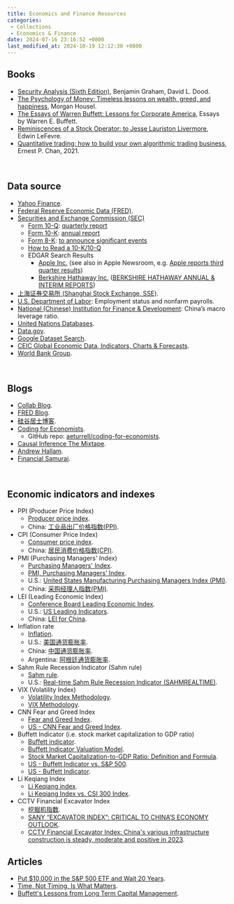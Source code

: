 ```yaml
---
title: Economics and Finance Resources
categories:
 - Collections
 - Economics & Finance
date: 2024-07-16 23:16:52 +0800
last_modified_at: 2024-10-19 12:12:30 +0800
---
```


## Books

- [Security Analysis (Sixth Edition)](https://glenbradford.com/files/Stocks/security-analysis-benjamin-graham-6th-edition-pdf-february-24-2010-12-08-am-3-0-meg.pdf), Benjamin Graham, David L. Dood.
- [The Psychology of Money: Timeless lessons on wealth, greed, and happiness](https://pdflake.com/wp-content/uploads/2021/08/The-Psychology-of-Money-PDF-Book-By-Morgan-Housel.pdf), Morgan Housel.
- [The Essays of Warren Buffett: Lessons for Corporate America](http://csinvesting.org/wp-content/uploads/2015/05/Essays-of-Warren-Buffett-_-Lessons-for-Corporate-America_Cunningham.pdf), Essays by Warren E. Buffett.
- [Reminiscences of a Stock Operator: to Jesse Lauriston Livermore](https://www.trendfollowing.com/whitepaper/Edwin_LeFevre_Reminiscences_of_a_Stock_Operator.pdf), Edwin LeFevre.
- [Quantitative trading: how to build your own algorithmic trading business](https://www.myquant.cn/uploads/default/original/1X/4c7037365a4bf1623734c1c899baed7855061ace.pdf), Ernest P. Chan, 2021.

<br>

## Data source

- [Yahoo Finance](https://finance.yahoo.com/).
- [Federal Reserve Economic Data (FRED)](https://fred.stlouisfed.org/).
- [Securities and Exchange Commission (SEC)](https://www.sec.gov/)
  - [Form 10-Q](https://www.sec.gov/files/form10-q.pdf): [quarterly report](https://www.investopedia.com/terms/1/10q.asp)
  - [Form 10-K](https://www.sec.gov/files/form10-k.pdf): [annual report](https://www.investopedia.com/terms/1/10-k.asp)
  - [Form 8-K](https://www.sec.gov/files/form8-k.pdf): [to announce significant events](https://www.investopedia.com/terms/1/8-k.asp)
  - [How to Read a 10-K/10-Q](https://www.investor.gov/introduction-investing/general-resources/news-alerts/alerts-bulletins/investor-bulletins/how-read)
  - EDGAR Search Results
    - [Apple Inc.](https://www.sec.gov/cgi-bin/browse-edgar?action=getcompany&CIK=0000320193&owner=include&count=40) (see also in Apple Newsroom, e.g. [Apple reports third quarter results](https://www.apple.com/newsroom/2024/08/apple-reports-third-quarter-results/))
    - [Berkshire Hathaway Inc.](https://www.sec.gov/cgi-bin/browse-edgar?action=getcompany&CIK=0001067983&type=&dateb=&owner=include&count=40) ([BERKSHIRE HATHAWAY ANNUAL & INTERIM REPORTS](https://www.berkshirehathaway.com/reports.html))
- [上海证券交易所 (Shanghai Stock Exchange, SSE)](https://www.sse.com.cn/).
- [U.S. Department of Labor](https://www.dol.gov/): Employment status and nonfarm payrolls.
- [National (Chinese) Institution for Finance & Development](http://www.nifd.cn/home/index): China’s macro leverage ratio.
- [United Nations Databases](https://www.un.org/en/library/page/databases).
- [Data.gov](https://data.gov/).
- [Google Dataset Search](https://datasetsearch.research.google.com/).
- [CEIC Global Economic Data, Indicators, Charts & Forecasts](https://www.ceicdata.com/en).
- [World Bank Group](https://www.worldbank.org/en/home).

<br>

## Blogs

- [Collab Blog](https://collabfund.com/blog/).
- [FRED Blog](https://fredblog.stlouisfed.org/).
- [硅谷居士博客](https://blog.wenxuecity.com/myoverview/80634/).
- [Coding for Economists](https://aeturrell.github.io/coding-for-economists/intro.html).
  - GitHub repo: [aeturrell/coding-for-economists](https://github.com/aeturrell/coding-for-economists).
- [Causal Inference The Mixtape](https://mixtape.scunning.com/).
- [Andrew Hallam](https://andrewhallam.com/).
- [Financial Samurai](https://www.financialsamurai.com/).

<br>

## Economic indicators and indexes

- PPI (Producer Price Index)
  - [Producer price index](https://en.wikipedia.org/wiki/Producer_price_index).
  - China: [工业品出厂价格指数(PPI)](https://data.eastmoney.com/cjsj/ppi.html).
- CPI (Consumer Price Index)
  - [Consumer price index](https://en.wikipedia.org/wiki/Consumer_price_index).
  - China: [居民消费价格指数(CPI)](https://data.eastmoney.com/cjsj/cpi.html).
- PMI (Purchasing Managers' Index)
  - [Purchasing Managers' Index](https://en.wikipedia.org/wiki/Purchasing_Managers%27_Index).
  - [PMI, Purchasing Managers’ Index](https://www.pmi.spglobal.com/).
  - U.S.: [United States Manufacturing Purchasing Managers Index (PMI)](https://www.investing.com/economic-calendar/manufacturing-pmi-829).
  - China: [采购经理人指数(PMI)](https://data.eastmoney.com/cjsj/pmi.html).
- LEI (Leading Economic Index)
  - [Conference Board Leading Economic Index](https://en.wikipedia.org/wiki/Conference_Board_Leading_Economic_Index).
  - U.S.: [US Leading Indicators](https://www.conference-board.org/topics/us-leading-indicators).
  - China: [LEI for China](https://www.conference-board.org/topics/business-cycle-indicators/press/china-global-lei-june-2023).
- Inflation rate
  - [Inflation](https://en.wikipedia.org/wiki/Inflation).
  - U.S.: [美国通货膨胀率](https://zh.tradingeconomics.com/united-states/inflation-cpi).
  - China: [中国通货膨胀率](https://zh.tradingeconomics.com/china/inflation-cpi).
  - Argentina: [阿根廷通货膨胀率](https://zh.tradingeconomics.com/argentina/inflation-cpi).
- Sahm Rule Recession Indicator (Sahm rule)
  - [Sahm rule](https://en.wikipedia.org/wiki/Sahm_rule).
  - U.S.: [Real-time Sahm Rule Recession Indicator (SAHMREALTIME)](https://fred.stlouisfed.org/series/SAHMREALTIME).
- VIX (Volatility Index)
  - [Volatility Index Methodology](https://cdn.cboe.com/api/global/us_indices/governance/Volatility_Index_Methodology_Cboe_Volatility_Index.pdf).
  - [VIX Methodology](https://cdn.cboe.com/resources/vix/VIX_Methodology.pdf).
- CNN Fear and Greed Index
  - [Fear and Greed Index](https://www.cnn.com/markets/fear-and-greed).
  - [US - CNN Fear and Greed Index](https://en.macromicro.me/charts/50108/cnn-fear-and-greed).
- Buffett Indicator (i.e. stock market capitalization to GDP ratio)
  - [Buffett indicator](https://en.wikipedia.org/wiki/Buffett_indicator).
  - [Buffett Indicator Valuation Model](https://www.currentmarketvaluation.com/models/buffett-indicator.php).
  - [Stock Market Capitalization-to-GDP Ratio: Definition and Formula](https://www.investopedia.com/terms/m/marketcapgdp.asp).
  - [US - Buffett Indicator vs. S&P 500](https://en.macromicro.me/charts/406/us-buffet-index-gspc).
  - [US - Buffett Indicator](https://en.macromicro.me/series/617/wilshire5000-to-gdp).
- Li Keqiang Index
  - [Li Keqiang index](https://en.wikipedia.org/wiki/Li_Keqiang_index).
  - [Li Keqiang Index vs. CSI 300 Index](https://en.macromicro.me/charts/778/mm-cn-li-keqiang-index).
- CCTV Financial Excavator Index
  - [挖掘机指数](https://wiki.mbalib.com/wiki/%E6%8C%96%E6%8E%98%E6%9C%BA%E6%8C%87%E6%95%B0).
  - [SANY “EXCAVATOR INDEX”: CRITICAL TO CHINA’S ECONOMY OUTLOOK](https://trends.directindustry.com/sany/project-52887-165936.html).
  - [CCTV Financial Excavator Index: China's various infrastructure construction is steady, moderate and positive in 2023](https://news.futunn.com/en/flash/16299949/cctv-financial-excavator-index-china-s-various-infrastructure-construction-is?level=1&data_ticket=1721034821442308).

## Articles

- [Put \$10,000 in the S&P 500 ETF and Wait 20 Years](https://www.investopedia.com/articles/personal-finance/022216/put-10000-sp-500-etf-and-wait-20-years.asp).
- [Time, Not Timing, Is What Matters](https://www.capitalgroup.com/individual/planning/investing-fundamentals/time-not-timing-is-what-matters.html).
- [Buffett's Lessons from Long Term Capital Management](https://novelinvestor.com/buffetts-lessons-long-term-capital-management/).
